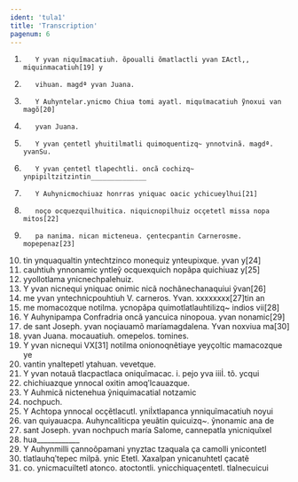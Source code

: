 ```yaml
---
ident: 'tula1'
title: 'Transcription'
pagenum: 6
---
```

1.        Y yvan niquĩmacatiuh. õpoualli õmatlactli yvan ƩActl,, miquinmacatiuh[19] y
2.        vihuan. magdª yvan Juana.
3.        Y Auhyntelar.ynicmo Chiua tomi ayatl. miquῖmacatiuh ỹnoxui van magõ[20]
4.        yvan Juana.
5.        Y yvan ҫentetl yhuitilmatli quimoquentizq~ ynnotvinã. magdª. yvanSu.
6.        Y yvan ҫentetl tlapechtli. oncã cochizq~ ynpipiltzitzintin______________
7.        Y Auhynicmochiuaz honrras yniquac oacic ychicueylhui[21]
8.        noҫo ocquezquilhuitica. niquicnopilhuiz ocҫetetl missa nopa mitos[22]
9.        pa nanima. nican micteneua. ҫentecpantin Carnerosme. mopepenaz[23]
10. tin ynquaqualtin yntechtzinco monequiz ynteupixque. yvan y[24]
11. cauhtiuh ynnonamic yntleỹ ocquexquich nopãpa quichiuaz y[25]
12. yyollotlama ynicnechpalehuiz.
13. Y yvan nicnequi yniquac onimic nicã nochãnechanaquiui ỹvan[26]
14. me yvan yntechnicpouhtiuh V. carneros. Yvan. xxxxxxxx[27]tin an
15. me momacozque notilma. ycnopãpa quimotlatlauhtilizq~ indios vii[28]
16. Y Auhynipampa Confradria oncã yancuica ninopoua. yvan nonamic[29]
17. de sant Joseph. yvan noҫiauamõ maríamagdalena. Yvan noxviua ma[30]
18. yvan Juana. mocauatiuh. omepelos. tomines.
19. Y yvan nicnequi VX[31] notilma onionoqnẽtiaye yeyҫoltic mamacozque ye
20. vantin ynaltepetl ytahuan. vevetque.
21. Y yvan notauã tlacpactlaca oniquĩmacac. i. pejo yva iiiİ. tõ. ycqui
22. chichiuazque ynnocal oxitin amoqʹlcauazque.
23. Y Auhmicã nictenehua ỹniquimacatial notzamic
24. nochpuch.
25. Y Achtopa ynnocal ocҫẽtlacutl. yniİxtlapanca ynniquĩmacatiuh noyui
26. van quiyauacpa. Auhyncaliticpa yeuãtin quicuizq~. ỹnonamic ana de
27. sant Joseph. yvan nochpuch maría Salome, cannepatla ynicniquĩxel
28. hua____________
29. Y Auhynmilli ҫannoõpamani ynyztac tzaquala ҫa camolli ynicontetl
30. tlatlauhqʹtepec milpã. ynic Etetl. Xaxalpan ynicanuhtetl ҫacatẽ
31. co. ynicmacuiltetl atonco. atoctontli. ynicchiquaҫentetl. tlalnecuicui
